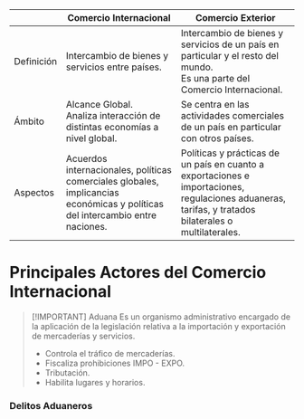 |            | Comercio Internacional                                                                                                        | Comercio Exterior                                                                                                                                     |
| ---------- | ----------------------------------------------------------------------------------------------------------------------------- | ----------------------------------------------------------------------------------------------------------------------------------------------------- |
| Definición | Intercambio de bienes y servicios entre países.                                                                               | Intercambio de bienes y servicios de un país en particular y el resto del mundo. <br>Es una parte del Comercio Internacional.                         |
| Ámbito     | Alcance Global.<br>Analiza interacción de distintas economías a nivel global.                                                 | Se centra en las actividades comerciales de un país en particular con otros países.                                                                   |
| Aspectos   | Acuerdos internacionales, políticas comerciales globales, implicancias económicas y políticas del intercambio entre naciones. | Políticas y prácticas de un país en cuanto a exportaciones e importaciones, regulaciones aduaneras, tarifas, y tratados bilaterales o multilaterales. |

# Principales Actores del Comercio Internacional

> [!IMPORTANT] Aduana
> Es un organismo administrativo encargado de la aplicación de la legislación relativa a la importación y exportación de mercaderías y servicios.
> - Controla el tráfico de mercaderías.
> - Fiscaliza prohibiciones IMPO - EXPO.
> - Tributación.
> - Habilita lugares y horarios.

### Delitos Aduaneros